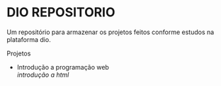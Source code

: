 # DIO REPOSITORIO

Um repositório para armazenar os projetos feitos conforme estudos na plataforma dio.

Projetos

- Introdução a programação web<br>
 _introdução a html_
